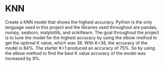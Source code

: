 # KNN
Create a KNN model that shows the highest accuracy. Python is the only language used in this project
and the libraries used throughout are pandas, numpy, seaborn, matplotlib, and scikitlearn. The goal throughout
the project is to tune the model for the highest accuracy by using the elbow method to get the optimal 
K value, which was 38. With K=38, the accuracy of the model is 84%. The starter K=1 produced an accuracy of 
75%. So by using the elbow method to find the best K value accuracy of the model was increased by 9%. 
